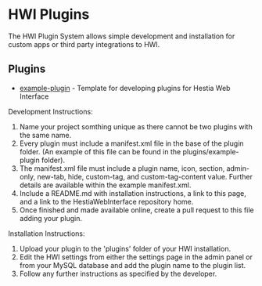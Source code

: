 # HWI Plugins
The HWI Plugin System allows simple development and installation for custom apps or third party integrations to HWI.

## Plugins

- [example-plugin](https://github.com/cdgco/HestiaWebInterface/tree/master/plugins/example-plugin) - Template for developing plugins for Hestia Web Interface


Development Instructions:
1. Name your project somthing unique as there cannot be two plugins with the same name.
2. Every plugin must include a manifest.xml file in the base of the plugin folder. (An example of this file can be found in the plugins/example-plugin folder).
3. The manifest.xml file must include a plugin name, icon, section, admin-only, new-tab, hide, custom-tag, and custom-tag-content value. Further details are available within the example manifest.xml.
4. Include a README.md with installation instructions, a link to this page, and a link to the HestiaWebInterface repository home.
4. Once finished and made available online, create a pull request to this file adding your plugin.

Installation Instructions:

1. Upload your plugin to the 'plugins' folder of your HWI installation.
2. Edit the HWI settings from either the settings page in the admin panel or from your MySQL database and add the plugin name to the plugin list.
3. Follow any further instructions as specified by the developer.
